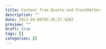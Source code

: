 ```yaml
---
title: Content from Quarto and FrontMatter
description: ""
date: 2023-04-08T05:26:57.426Z
preview: ""
draft: true
tags: []
categories: []
---
```

